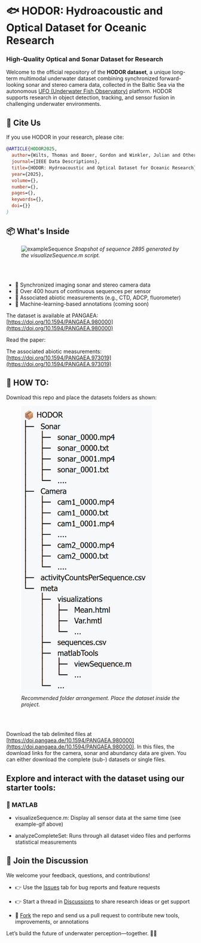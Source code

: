 # 🐟 HODOR: Hydroacoustic and Optical Dataset for Oceanic Research
### High-Quality Optical and Sonar Dataset for Research

Welcome to the official repository of the **HODOR dataset**, a unique long-term multimodal underwater dataset combining synchronized forward-looking sonar and stereo camera data, collected in the Baltic Sea via the autonomous [UFO (Underwater Fish Observatory)](https://www.frontiersin.org/journals/marine-science/articles/10.3389/fmars.2024.1425259/full) platform. HODOR supports research in object detection, tracking, and sensor fusion in challenging underwater environments.
## 📄 Cite Us

If you use HODOR in your research, please cite:
```bibtex
@ARTICLE{HODOR2025,
  author={Wilts, Thomas and Boeer, Gordon and Winkler, Julian and Others},
  journal={IEEE Data Descriptions}, 
  title={HODOR: Hydroacoustic and Optical Dataset for Oceanic Research}, 
  year={2025},
  volume={},
  number={},
  pages={},
  keywords={},
  doi={}}
}
```
## 📦 What's Inside
<figure>
    <img src="/repoFiles/sequence2.gif" width="800"
         alt="exampleSequence">
      <em>Snapshot of sequence 2895 generated by the visualizeSequence.m script.</em>
</figure>
<br/><br/>

* 🔹 Synchronized imaging sonar and stereo camera data
* 🔹 Over 400 hours of continuous sequences per sensor
* 🔹 Associated abiotic measurements (e.g., CTD, ADCP, fluorometer) 
* 🔹 Machine-learning-based annotations (coming soon)

The dataset is available at PANGAEA: [https://doi.org/10.1594/PANGAEA.980000](https://doi.org/10.1594/PANGAEA.980000)

Read the paper:

The associated abiotic measurements: [https://doi.org/10.1594/PANGAEA.973019](https://doi.org/10.1594/PANGAEA.973019)


## 🚀 HOW TO:
Download this repo and place the datasets folders as shown:

<figure>
    <img src="/repoFiles/folderStructureMarkdown.png" width="350"
         alt="Folder structure">
    <em> Recommended folder arrangement. Place the dataset inside the project.</em>
</figure>
<br/><br/>

Download the tab delimited files at [https://doi.pangaea.de/10.1594/PANGAEA.980000](https://doi.pangaea.de/10.1594/PANGAEA.980000). In this files, the download links for the camera, sonar and abundancy data are given. You can either download the complete (sub-) datasets or single files.

## Explore and interact with the dataset using our starter tools:
<!--
### 🐍 Python

* hashCheck.py: Test for integrity of the dataset
-->
### 🧠 MATLAB

* visualizeSequence.m: Display all sensor data at the same time (see example-gif above)

* analyzeCompleteSet: Runs through all dataset video files and performs statistical measurements

## 💬 Join the Discussion

We welcome your feedback, questions, and contributions!

* 👉 Use the [Issues](https://github.com/TAWilts/HODOR/issues) tab for bug reports and feature requests

* 👉 Start a thread in [Discussions](https://github.com/TAWilts/HODOR/discussions) to share research ideas or get support

* :metal: [Fork](https://github.com/TAWilts/HODOR/fork) the repo and send us a pull request to contribute new tools, improvements, or annotations


Let’s build the future of underwater perception—together. 🌊🤿
